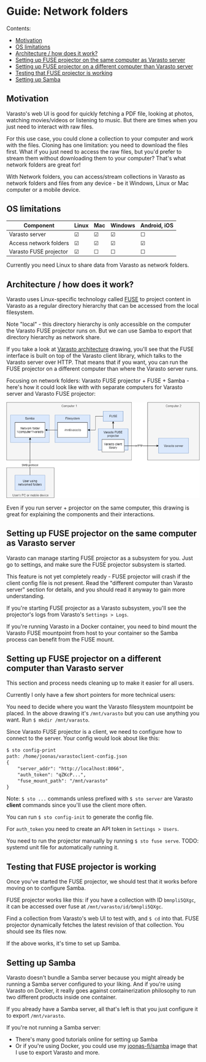 Guide: Network folders
======================

Contents:

- [Motivation](#motivation)
- [OS limitations](#os-limitations)
- [Architecture / how does it work?](#architecture---how-does-it-work-)
- [Setting up FUSE projector on the same computer as Varasto server](#setting-up-fuse-projector-on-the-same-computer-as-varasto-server)
- [Setting up FUSE projector on a different computer than Varasto server](#setting-up-fuse-projector-on-a-different-computer-than-varasto-server)
- [Testing that FUSE projector is working](#testing-that-fuse-projector-is-working)
- [Setting up Samba](#setting-up-samba)


Motivation
----------

Varasto's web UI is good for quickly fetching a PDF file, looking at photos, watching
movies/videos or listening to music. But there are times when you just need to interact
with raw files.

For this use case, you could clone a collection to your computer and work with the files.
Cloning has one limitation: you need to download the files first. What if you just need
to access the raw files, but you'd prefer to stream them without downloading them to your
computer? That's what network folders are great for!

With Network folders, you can access/stream collections in Varasto as network folders and
files from any device - be it Windows, Linux or Mac computer or a mobile device.


OS limitations
--------------

| Component              | Linux | Mac | Windows | Android, iOS |
|------------------------|-------|-----|---------|--------------|
| Varasto server         | ☑    | ☑ | ☑      | ☐           |
| Access network folders | ☑    | ☑ | ☑      | ☑          |
| Varasto FUSE projector | ☑    | ☐  | ☐       | ☐           |

Currently you need Linux to share data from Varasto as network folders.


Architecture / how does it work?
--------------------------------

Varasto uses Linux-specific technology called
[FUSE](https://en.wikipedia.org/wiki/Filesystem_in_Userspace) to project content in Varasto
as a regular directory hierarchy that can be accessed from the local filesystem.

Note "local" - this directory hierarchy is only accessible on the computer the Varasto
FUSE projector runs on. But we can use Samba to export that directory hierarchy as network
share.

If you take a look at
[Varasto architecture](design_architecture-ideas-goals-inspired-by-comparison-to-similar-software.md)
drawing, you'll see that the FUSE interface is built on top of the Varasto client library,
which talks to the Varasto server over HTTP. That means that if you want, you can run the
FUSE projector on a different computer than where the Varasto server runs.

Focusing on network folders: Varasto FUSE projector + FUSE + Samba - here's how it could
look like with with separate computers for Varasto server and Varasto FUSE projector:

![](guide_network-folders_architecture.png)

Even if you run server + projector on the same computer, this drawing is great for explaining
the components and their interactions.


Setting up FUSE projector on the same computer as Varasto server
----------------------------------------------------------------

Varasto can manage starting FUSE projector as a subsystem for you. Just go to settings,
and make sure the FUSE projector subsystem is started.

This feature is not yet completely ready - FUSE projector will crash if the client config
file is not present. Read the "different computer than Varasto server" section for details,
and you should read it anyway to gain more understanding.

If you're starting FUSE projector as a Varasto subsystem, you'll see the projector's logs
from Varasto's `Settings > Logs`.

If you're running Varasto in a Docker container, you need to bind mount the Varasto FUSE
mountpoint from host to your container so the Samba process can benefit from the FUSE mount.


Setting up FUSE projector on a different computer than Varasto server
---------------------------------------------------------------------

This section and process needs cleaning up to make it easier for all users.

Currently I only have a few short pointers for more technical users:

You need to decide where you want the Varasto filesystem mountpoint be placed. In the above
drawing it's `/mnt/varasto` but you can use anything you want. Run `$ mkdir /mnt/varasto`.

Since Varasto FUSE projector is a client, we need to configure how to connect to the server.
Your config would look about like this:

```
$ sto config-print
path: /home/joonas/varastoclient-config.json
{
	"server_addr": "http://localhost:8066",
	"auth_token": "qZKcP...",
	"fuse_mount_path": "/mnt/varasto"
}
```

Note: `$ sto ...` commands unless prefixed with `$ sto server` are Varasto **client**
commands since you'll use the client more often.

You can run `$ sto config-init` to generate the config file.

For `auth_token` you need to create an API token in `Settings > Users`.

You need to run the projector manually by running `$ sto fuse serve`. TODO: systemd unit
file for automatically running it.


Testing that FUSE projector is working
--------------------------------------

Once you've started the FUSE projector, we should test that it works before moving on to
configure Samba.

FUSE projector works like this: if you have a collection with ID `bmnpli5QXgc`, it can be
accessed over fuse at `/mnt/varasto/id/bmnpli5QXgc`.

Find a collection from Varasto's web UI to test with, and `$ cd` into that. FUSE projector
dynamically fetches the latest revision of that collection. You should see its files now.

If the above works, it's time to set up Samba.


Setting up Samba
----------------

Varasto doesn't bundle a Samba server because you might already be running a Samba server
configured to your liking. And if you're using Varasto on Docker, it really goes against
containerization philosophy to run two different products inside one container.

If you already have a Samba server, all that's left is that you just configure it to
export `/mnt/varasto`.

If you're not running a Samba server:

- There's many good tutorials online for setting up Samba
- Or if you're using Docker, you could use my
[joonas-fi/samba](https://github.com/joonas-fi/samba) image that I use to export Varasto
and more.
